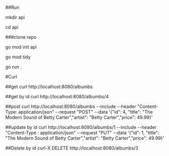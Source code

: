 ##Run

mkdir api

cd api 

###clone repo

go mod init api

go mod tidy

go run .


#Curl

##get
curl http://localhost:8080/albumbs

##get by id
curl http://localhost:8080/albumbs/4


##post
curl http://localhost:8080/albumbs  --include  --header "Content-Type: application/json"  --request "POST"  --data '{"id": 4, "title": "The Modern Sound of Betty Carter","artist": "Betty Carter","price": 49.99}'

##update by id
curl http://localhost:8080/albumbs/1  --include  --header "Content-Type
: application/json"  --request "PUT"  --data '{"id": 1, "title": "The Modern Sound 
of Betty Carter","artist": "Betty Carter","price": 49.99}'

##Delete by id
curl-X DELETE http://localhost:8080/albumbs/3